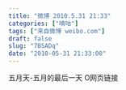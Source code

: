 ```yaml
---
title: "微博 2010.5.31 21:33"
categories: ["嘀咕"]
tags: ["来自微博 weibo.com"]
draft: false
slug: "7BSADq"
date: "2010-05-31 21:33:00"
---
```


<p>五月天-五月的最后一天  O网页链接 ​​​​</p>

